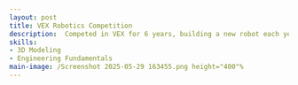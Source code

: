 ```yaml
---
layout: post
title: VEX Robotics Competition
description:  Competed in VEX for 6 years, building a new robot each year to play the provided game.
skills: 
- 3D Modeling
- Engineering Fundamentals
main-image: /Screenshot 2025-05-29 163455.png height="400"%
---
```


